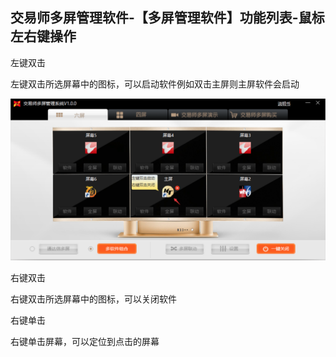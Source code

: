 ## 交易师多屏管理软件-【多屏管理软件】功能列表-鼠标左右键操作

左键双击

左键双击所选屏幕中的图标，可以启动软件例如双击主屏则主屏软件会启动

![image.png](/assets/110251.png)



右键双击

右键双击所选屏幕中的图标，可以关闭软件

右键单击

右键单击屏幕，可以定位到点击的屏幕

